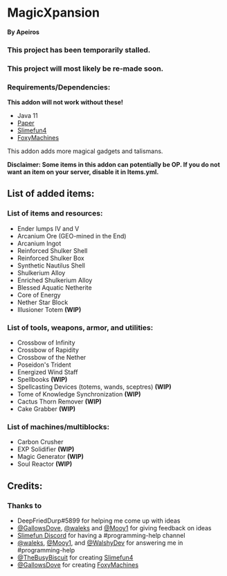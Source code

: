 # MagicXpansion

**By Apeiros**

### This project has been temporarily stalled.
### This project will most likely be re-made soon.

### Requirements/Dependencies:

**This addon will not work without these!**

- Java 11
- [Paper](https://papermc.io)
- [Slimefun4](https://github.com/Slimefun/Slimefun4)
- [FoxyMachines](https://github.com/GallowsDove/FoxyMachines)

This addon adds more magical gadgets and talismans.

**Disclaimer: Some items in this addon can potentially be OP. If you do not want an item on your server, disable it in Items.yml.**

## List of added items:

### List of items and resources:
- Ender lumps IV and V
- Arcanium Ore (GEO-mined in the End)
- Arcanium Ingot
- Reinforced Shulker Shell 
- Reinforced Shulker Box
- Synthetic Nautilus Shell
- Shulkerium Alloy 
- Enriched Shulkerium Alloy 
- Blessed Aquatic Netherite
- Core of Energy
- Nether Star Block
- Illusioner Totem **(WIP)**

### List of tools, weapons, armor, and utilities:
- Crossbow of Infinity
- Crossbow of Rapidity
- Crossbow of the Nether 
- Poseidon's Trident
- Energized Wind Staff
- Spellbooks **(WIP)**
- Spellcasting Devices (totems, wands, sceptres) **(WIP)**
- Tome of Knowledge Synchronization **(WIP)**
- Cactus Thorn Remover **(WIP)**
- Cake Grabber **(WIP)**

### List of machines/multiblocks:
- Carbon Crusher
- EXP Solidifier **(WIP)**
- Magic Generator **(WIP)**
- Soul Reactor **(WIP)**

## Credits:

### Thanks to
- DeepFriedDurp#5899 for helping me come up with ideas
- [@GallowsDove](https://github.com/gallowsdove), [@waleks](https://github.com/waleks647) and [@Mooy1](https://github.com/mooy1) for giving feedback on ideas
- [Slimefun Discord](https://discord.gg/slimefun) for having a #programming-help channel
- [@waleks](https://github.com/waleks647), [@Mooy1](https://github.com/mooy1), and [@WalshyDev](https://github.com/walshydev) for answering me in #programming-help
- [@TheBusyBiscuit](https://github.com/thebusybiscuit) for creating [Slimefun4](https://github.com/Slimefun/Slimefun4)
- [@GallowsDove](https://github.com/gallowsdove) for creating [FoxyMachines](https://github.com/GallowsDove/FoxyMachines)
